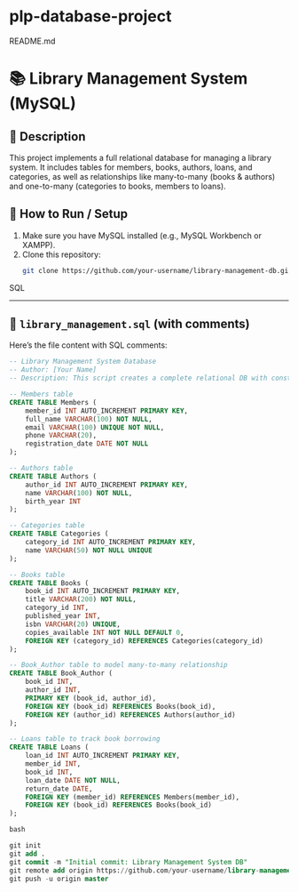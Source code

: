 # plp-database-project
 README.md

 # 📚 Library Management System (MySQL)

## 📝 Description
This project implements a full relational database for managing a library system. It includes tables for members, books, authors, loans, and categories, as well as relationships like many-to-many (books & authors) and one-to-many (categories to books, members to loans).

## 🚀 How to Run / Setup
1. Make sure you have MySQL installed (e.g., MySQL Workbench or XAMPP).
2. Clone this repository:
   ```bash
   git clone https://github.com/your-username/library-management-db.git
SQL

---

## 📂 `library_management.sql` (with comments)

Here’s the file content with SQL comments:

```sql
-- Library Management System Database
-- Author: [Your Name]
-- Description: This script creates a complete relational DB with constraints and relationships.

-- Members table
CREATE TABLE Members (
    member_id INT AUTO_INCREMENT PRIMARY KEY,
    full_name VARCHAR(100) NOT NULL,
    email VARCHAR(100) UNIQUE NOT NULL,
    phone VARCHAR(20),
    registration_date DATE NOT NULL
);

-- Authors table
CREATE TABLE Authors (
    author_id INT AUTO_INCREMENT PRIMARY KEY,
    name VARCHAR(100) NOT NULL,
    birth_year INT
);

-- Categories table
CREATE TABLE Categories (
    category_id INT AUTO_INCREMENT PRIMARY KEY,
    name VARCHAR(50) NOT NULL UNIQUE
);

-- Books table
CREATE TABLE Books (
    book_id INT AUTO_INCREMENT PRIMARY KEY,
    title VARCHAR(200) NOT NULL,
    category_id INT,
    published_year INT,
    isbn VARCHAR(20) UNIQUE,
    copies_available INT NOT NULL DEFAULT 0,
    FOREIGN KEY (category_id) REFERENCES Categories(category_id)
);

-- Book_Author table to model many-to-many relationship
CREATE TABLE Book_Author (
    book_id INT,
    author_id INT,
    PRIMARY KEY (book_id, author_id),
    FOREIGN KEY (book_id) REFERENCES Books(book_id),
    FOREIGN KEY (author_id) REFERENCES Authors(author_id)
);

-- Loans table to track book borrowing
CREATE TABLE Loans (
    loan_id INT AUTO_INCREMENT PRIMARY KEY,
    member_id INT,
    book_id INT,
    loan_date DATE NOT NULL,
    return_date DATE,
    FOREIGN KEY (member_id) REFERENCES Members(member_id),
    FOREIGN KEY (book_id) REFERENCES Books(book_id)
);

bash

git init
git add .
git commit -m "Initial commit: Library Management System DB"
git remote add origin https://github.com/your-username/library-management-db.git
git push -u origin master





